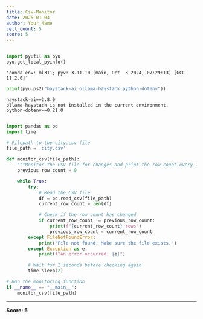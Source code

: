 ```yaml
---
title: Csv-Monitor
date: 2025-01-04
author: Your Name
cell_count: 5
score: 5
---
```


```python

```


```python
import pyutil as pyu
pyu.get_local_pyinfo()
```




    'conda env: ml311; pyv: 3.11.10 (main, Oct  3 2024, 07:29:13) [GCC 11.2.0]'




```python
print(pyu.ps2("haystack-ai ollama-haystack python-dotenv"))
```

    haystack-ai==2.8.0
    ollama-haystack is not installed in the current environment.
    python-dotenv==0.21.0
    



```python

```


```python
import pandas as pd
import time

# Filepath to the city.csv file
file_path = 'city.csv'

def monitor_csv(file_path):
    """Monitor the CSV file for changes and print the row count every 2 seconds."""
    previous_row_count = 0

    while True:
        try:
            # Read the CSV file
            df = pd.read_csv(file_path)
            current_row_count = len(df)

            # Check if the row count has changed
            if current_row_count != previous_row_count:
                print(f"{current_row_count} rows")
                previous_row_count = current_row_count
        except FileNotFoundError:
            print("File not found. Make sure the file exists.")
        except Exception as e:
            print(f"An error occurred: {e}")

        # Wait for 2 seconds before checking again
        time.sleep(2)

# Run the monitoring function
if __name__ == "__main__":
    monitor_csv(file_path)
```


---
**Score: 5**